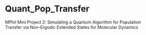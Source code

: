 # Quant_Pop_Transfer
MPhil Mini Project 2: Simulating a Quantum Algorithm for Population Transfer via Non-Ergodic Extended States for Molecular Dynamics
